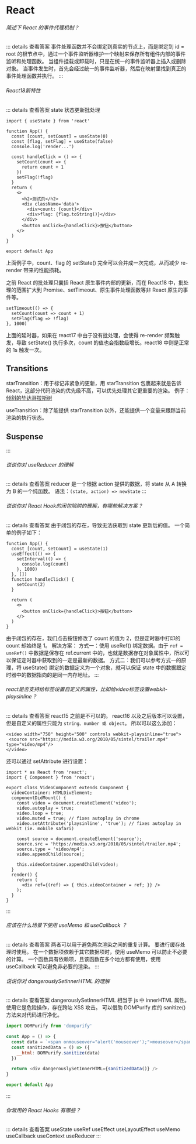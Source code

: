 # React

###### 简述下 React 的事件代理机制？

::: details 查看答案
事件处理函数并不会绑定到真实的节点上，而是绑定到 id = root 的根节点中，通过一个事件监听器维护一个映射来保存所有组件内部的事件监听和处理函数。
当组件挂载或卸载时，只是在统一的事件监听器上插入或删除对象。
当事件发生时，首先会经过统一的事件监听器，然后在映射里找到真正的事件处理函数并执行。
:::

###### React18新特性

::: details 查看答案
state 状态更新批处理

```tsx
import { useState } from 'react'

function App() {
  const [count, setCount] = useState(0)
  const [flag, setFlag] = useState(false)
  console.log('render...')

  const handleClick = () => {
    setCount(count => {
      return count + 1
    })
    setFlag(!flag)
  }
  return (
    <>
      <h2>测试页</h2>
      <div className='data'>
        <div>count: {count}</div>
        <div>flag: {flag.toString()}</div>
      </div>
      <button onClick={handleClick}>按钮</button>
    </>
  )
}

export default App
```

上面例子中，count、flag 的 setState() 完全可以合并成一次完成，从而减少 re-render 带来的性能损耗。

之前 React 的批处理只囊括 React 原生事件内部的更新，而在 React18 中，批处理的范围扩大到 Promise、setTimeout、原生事件处理函数等非 React 原生的事件等。

```tsx
setTimeout(() => {
  setCount(count => count + 1)
  setFlag(flag => !flag)
}, 1000)
```

上面的延时器，如果在 react17 中由于没有批处理，会使得 re-render 频繁触发，导致 setState() 执行多次，count 的值也会指数级增长。react18 中则是正常的 1s 触发一次。

## Transitions

starTransition：用于标记非紧急的更新，用 starTransition 包裹起来就是告诉 React，这部分代码渲染的优先级不高，可以优先处理其它更重要的渲染。
例子：[倾斜的毕达哥拉斯树](https://react-fractals-git-react-18-swizec.vercel.app/)

useTransition：除了能提供 starTransition 以外，还能提供一个变量来跟踪当前渲染的执行状态。

## Suspense

:::

###### 说说你对 useReducer 的理解

::: details 查看答案
reducer 是一个根据 action 提供的数据，将 state 从 A 转换为 B 的一个纯函数。
语法：`(state, action) => newState`
:::

###### 说说你对 React Hook的闭包陷阱的理解，有哪些解决方案？

::: details 查看答案
由于闭包的存在，导致无法获取到 state 更新后的值。
一个简单的例子如下：

```tsx
function App() {
  const [count, setCount] = useState(1)
  useEffect(() => {
    setInterval(() => {
      console.log(count)
    }, 1000)
  }, [])
  function handleClick() {
    setCount(2)
  }

  return (
    <>
      <button onClick={handleClick}>按钮</button>
    </>
  )
}

```

由于闭包的存在，我们点击按钮修改了 count 的值为 2，但是定时器中打印的 count 却始终是 1。
解决方案：
方式一：使用 useRef() 绑定数据。由于 `ref = useRef()` 中数据是保存在 ref.current 中的，也就是数据存在对象属性中，所以可以保证定时器中获取到的一定是最新的数据。
方式二：我们可以参考方式一的原理，将 useState() 绑定的数据定义为一个对象，就可以保证 state 中的数据跟定时器中的数据指向的是同一内存地址。
:::

###### react是否支持给标签设置自定义的属性，比如给video标签设置webkit-playsinline？

::: details 查看答案
react15 之前是不可以的。
react16 以及之后版本可以设置，但是自定义的属性只能为 `string、number 或 object`。
所以可以这么添加：

```tsx
<video width="750" height="500" controls webkit-playsinline="true">
 <source src="https://media.w3.org/2010/05/sintel/trailer.mp4" type="video/mp4"/>
</video>
```

还可以通过 setAttribute 进行设置：

```tsx
import * as React from 'react';
import { Component } from 'react';

export class VideoComponent extends Component {
  videoContainer: HTMLDivElement;
  componentDidMount() {
    const video = document.createElement('video');
    video.autoplay = true;
    video.loop = true;
    video.muted = true; // fixes autoplay in chrome
    video.setAttribute('playsinline', 'true'); // fixes autoplay in webkit (ie. mobile safari)

    const source = document.createElement('source');
    source.src = 'https://media.w3.org/2010/05/sintel/trailer.mp4';
    source.type = 'video/mp4';
    video.appendChild(source);

    this.videoContainer.appendChild(video);
  }
  render() {
    return (
      <div ref={(ref) => { this.videoContainer = ref; }} />
    );
  }
}
```

:::

###### 应该在什么场景下使用 useMemo 和 useCallback ？

::: details 查看答案
两者可以用于避免两次渲染之间的重复计算。
要进行缓存处理时使用。
在一个数据项依赖于其它数据项时，使用 useMemo 可以防止不必要的计算。
一个函数具有依赖项，且该函数在多个地方都有使用，使用 useCallback 可以避免非必要的渲染。
:::

###### 说说你对 dangerouslySetInnerHTML 的理解

::: details 查看答案
dangerouslySetInnerHTML 相当于 js 中 innerHTML 属性。
使用它是危险操作，存在跨站 XSS 攻击。
可以借助 DOMPurify 库的 sanitize() 方法来对代码进行净化。

```js
import DOMPurify from 'dompurify'

const App = () => {
  const data = `<span onmouseover="alert('mouseover');">mouseover</span>`
  const sanitizedData = () => ({
    __html: DOMPurify.sanitize(data)
  })

  return <div dangerouslySetInnerHTML={sanitizedData()} />
}

export default App
```

:::

###### 你常用的 React Hooks 有哪些？

::: details 查看答案
useState
useRef
useEffect
useLayoutEffect
useMemo
useCallback
useContext
useReducer
:::
